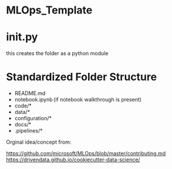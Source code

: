 # MLOps_Template

# __init__.py 
this creates the folder as a python module

# Standardized Folder Structure
- README.md  
- notebook.ipynb (if notebook walkthrough is present)
- code/* 
- data/*  
- configuration/*
- docs/*
- .pipelines/* 


Orginal idea/concept from:

https://github.com/microsoft/MLOps/blob/master/contributing.md
https://drivendata.github.io/cookiecutter-data-science/
